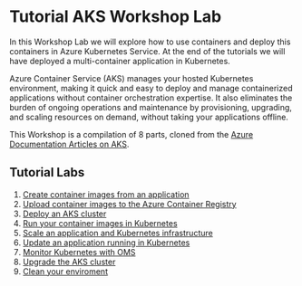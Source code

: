 # Tutorial AKS Workshop Lab

In this Workshop Lab we will explore how to use containers and deploy this containers in Azure Kubernetes Service. At the end of the tutorials we will have deployed a multi-container application in Kubernetes.

Azure Container Service (AKS) manages your hosted Kubernetes environment, making it quick and easy to deploy and manage containerized applications without container orchestration expertise. It also eliminates the burden of ongoing operations and maintenance by provisioning, upgrading, and scaling resources on demand, without taking your applications offline.

This Workshop is a compilation of 8 parts, cloned from the [Azure Documentation Articles on AKS](https://docs.microsoft.com/en-us/azure/aks/ "Azure AKS Docs").

## Tutorial Labs

1. [Create container images from an application](./1-tutorial-kubernetes-prepare-app.md)
2. [Upload container images to the Azure Container Registry](./2-tutorial-kubernetes-prepare-acr.md)
3. [Deploy an AKS cluster](./3-tutorial-kubernetes-deploy-cluster.md)
4. [Run your container images in Kubernetes](./4-tutorial-kubernetes-deploy-application.md)
5. [Scale an application and Kubernetes infrastructure](./5-tutorial-kubernetes-scale.md)
6. [Update an application running in Kubernetes](./6-tutorial-kubernetes-app-update.md)
7. [Monitor Kubernetes with OMS](./7-tutorial-kubernetes-monitor.md)
8. [Upgrade the AKS cluster](./8-tutorial-kubernetes-upgrade-cluster.md)
9. [Clean your enviroment](./9-clean-your-enviroment.md)

